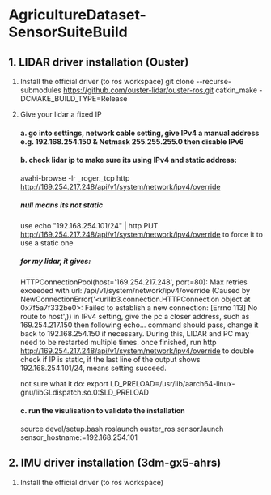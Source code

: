 # AgricultureDataset-SensorSuiteBuild

## 1. LIDAR driver installation (Ouster)
  1) Install the official driver (to ros workspace)
     git clone --recurse-submodules https://github.com/ouster-lidar/ouster-ros.git
     catkin_make -DCMAKE_BUILD_TYPE=Release  
  2) Give your lidar a fixed IP
     #### a. go into settings, network cable setting, give IPv4 a manual address e.g. 192.168.254.150 & Netmask 255.255.255.0 then disable IPv6
     #### b. check lidar ip to make sure its using IPv4 and static address:
     avahi-browse -lr _roger._tcp
     http http://169.254.217.248/api/v1/system/network/ipv4/override
     ##### null means its not static
     use
     echo \"192.168.254.101/24\" | http PUT http://169.254.217.248/api/v1/system/network/ipv4/override
     to force it to use a static one
     ##### for my lidar, it gives:
     HTTPConnectionPool(host='169.254.217.248', port=80): Max retries exceeded with url: /api/v1/system/network/ipv4/override (Caused by NewConnectionError('<urllib3.connection.HTTPConnection object at 0x7f5a7f332be0>: Failed to establish a new connection: [Errno 113] No route to host',))
     in IPv4 setting, give the pc a closer address, such as 169.254.217.150 then following echo... command should pass, change it back to 192.168.254.150 if necessary. During this, LIDAR and PC may need to be restarted multiple times.
     once finished, run http http://169.254.217.248/api/v1/system/network/ipv4/override to double check if IP is static, if the last line of the output shows 192.168.254.101/24, means setting succeed.

     not sure what it do: export LD_PRELOAD=/usr/lib/aarch64-linux-gnu/libGLdispatch.so.0:$LD_PRELOAD
 
     #### c. run the visulisation to validate the installation
     source devel/setup.bash
     roslaunch ouster_ros sensor.launch sensor_hostname:=192.168.254.101

## 2. IMU driver installation (3dm-gx5-ahrs)
  1) Install the official driver (to ros workspace)
      
